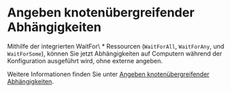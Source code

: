# Angeben knotenübergreifender Abhängigkeiten

Mithilfe der integrierten WaitFor\ * Ressourcen (`WaitForAll`, `WaitForAny`, und `WaitForSome`), können Sie jetzt Abhängigkeiten auf Computern während der Konfiguration ausgeführt wird, ohne externe angeben. 

Weitere Informationen finden Sie unter [Angeben knotenübergreifender Abhängigkeiten](https://msdn.microsoft.com/powershell/dsc/crossnodedependencies).

<!--HONumber=Oct16_HO1-->


